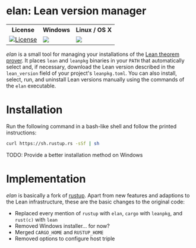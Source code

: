 # elan: Lean version manager

<table>
  <tr>
    <th>License</th><th>Windows</th><th>Linux / OS X</th>
  </tr>
  <tr>
    <td><a href="LICENSE"><img src="https://img.shields.io/badge/license-APACHE_2-green.svg?dummy" title="License"/></a></td>
    <td><a href="https://ci.appveyor.com/project/Kha/elan"><img src="https://ci.appveyor.com/api/projects/status/56t26ufeo25q99sw/branch/master"/></a></td>
    <td><a href="https://travis-ci.org/Kha/elan"><img src="https://travis-ci.org/Kha/elan.png?branch=master"/></a></td>
  </tr>
</table>

*elan* is a small tool for managing your installations of the [Lean theorem prover](https://leanprover.github.io). It places `lean` and `leanpkg` binaries in your `PATH` that automatically select and, if necessary, download the Lean version described in the `lean_version` field of your project's `leanpkg.toml`.
You can also install, select, run, and uninstall Lean versions manually using the commands of the `elan` executable.

# Installation

Run the following command in a bash-like shell and follow the printed instructions:

```bash
curl https://sh.rustup.rs -sSf | sh
```

TODO: Provide a better installation method on Windows

# Implementation

*elan* is basically a fork of [rustup](https://github.com/rust-lang-nursery/rustup.rs). Apart from new features and adaptions to the Lean infrastructure, these are the basic changes to the original code:

* Replaced every mention of `rustup` with `elan`, `cargo` with `leanpkg`, and `rust(c)` with `lean`
* Removed Windows installer... for now?
* Merged `CARGO_HOME` and `RUSTUP_HOME`
* Removed options to configure host triple
